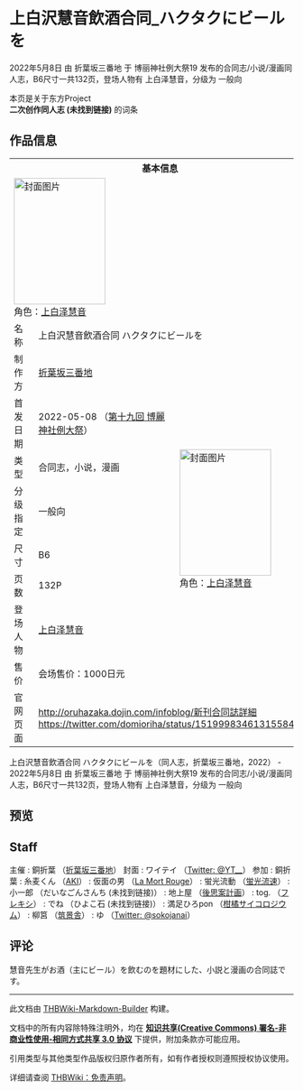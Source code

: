 # 上白沢慧音飲酒合同_ハクタクにビールを

<!-- source html: G:\repos\THBWiki-Markdown-Builder\THBWikiMarkdown\Temp\main\3\34\ns0%3A%E4%B8%8A%E7%99%BD%E6%B2%A2%E6%85%A7%E9%9F%B3%E9%A3%B2%E9%85%92%E5%90%88%E5%90%8C_%E3%83%8F%E3%82%AF%E3%82%BF%E3%82%AF%E3%81%AB%E3%83%93%E3%83%BC%E3%83%AB%E3%82%92.html -->

2022年5月8日 由 折葉坂三番地 于 博丽神社例大祭19 发布的合同志/小说/漫画同人志，B6尺寸一共132页，登场人物有 上白泽慧音，分级为 一般向

本页是关于东方Project  
 **二次创作同人志 (未找到链接)** 的词条

## 作品信息

<table><tbody><tr><th colspan="3">基本信息</th></tr><tr><td class="cover-artwork-mobile" colspan="2"><a href="./文件-上白沢慧音飲酒合同_ハクタクにビールを封面.png.md" class="image" title="封面图片"><img alt="封面图片" src="https://upload.thwiki.cc/thumb/8/83/%E4%B8%8A%E7%99%BD%E6%B2%A2%E6%85%A7%E9%9F%B3%E9%A3%B2%E9%85%92%E5%90%88%E5%90%8C_%E3%83%8F%E3%82%AF%E3%82%BF%E3%82%AF%E3%81%AB%E3%83%93%E3%83%BC%E3%83%AB%E3%82%92%E5%B0%81%E9%9D%A2.png/162px-%E4%B8%8A%E7%99%BD%E6%B2%A2%E6%85%A7%E9%9F%B3%E9%A3%B2%E9%85%92%E5%90%88%E5%90%8C_%E3%83%8F%E3%82%AF%E3%82%BF%E3%82%AF%E3%81%AB%E3%83%93%E3%83%BC%E3%83%AB%E3%82%92%E5%B0%81%E9%9D%A2.png" decoding="async" loading="lazy" width="162" height="224" srcset="https://upload.thwiki.cc/thumb/8/83/%E4%B8%8A%E7%99%BD%E6%B2%A2%E6%85%A7%E9%9F%B3%E9%A3%B2%E9%85%92%E5%90%88%E5%90%8C_%E3%83%8F%E3%82%AF%E3%82%BF%E3%82%AF%E3%81%AB%E3%83%93%E3%83%BC%E3%83%AB%E3%82%92%E5%B0%81%E9%9D%A2.png/243px-%E4%B8%8A%E7%99%BD%E6%B2%A2%E6%85%A7%E9%9F%B3%E9%A3%B2%E9%85%92%E5%90%88%E5%90%8C_%E3%83%8F%E3%82%AF%E3%82%BF%E3%82%AF%E3%81%AB%E3%83%93%E3%83%BC%E3%83%AB%E3%82%92%E5%B0%81%E9%9D%A2.png 1.5x, https://upload.thwiki.cc/thumb/8/83/%E4%B8%8A%E7%99%BD%E6%B2%A2%E6%85%A7%E9%9F%B3%E9%A3%B2%E9%85%92%E5%90%88%E5%90%8C_%E3%83%8F%E3%82%AF%E3%82%BF%E3%82%AF%E3%81%AB%E3%83%93%E3%83%BC%E3%83%AB%E3%82%92%E5%B0%81%E9%9D%A2.png/324px-%E4%B8%8A%E7%99%BD%E6%B2%A2%E6%85%A7%E9%9F%B3%E9%A3%B2%E9%85%92%E5%90%88%E5%90%8C_%E3%83%8F%E3%82%AF%E3%82%BF%E3%82%AF%E3%81%AB%E3%83%93%E3%83%BC%E3%83%AB%E3%82%92%E5%B0%81%E9%9D%A2.png 2x" data-file-width="621" data-file-height="859"></a><div class="cover-char">角色：<a href="./上白泽慧音.md" title="上白泽慧音">上白泽慧音</a></div></td>
</tr><tr><td class="label">名称</td><td colspan="2"> 上白沢慧音飲酒合同 ハクタクにビールを </td></tr><tr><td class="label">制作方</td><td><a href="./折葉坂三番地.md" title="折葉坂三番地">折葉坂三番地</a></td><td class="cover-artwork" rowspan="8" style="min-width:224px;"><a href="./文件-上白沢慧音飲酒合同_ハクタクにビールを封面.png.md" class="image" title="封面图片"><img alt="封面图片" src="https://upload.thwiki.cc/thumb/8/83/%E4%B8%8A%E7%99%BD%E6%B2%A2%E6%85%A7%E9%9F%B3%E9%A3%B2%E9%85%92%E5%90%88%E5%90%8C_%E3%83%8F%E3%82%AF%E3%82%BF%E3%82%AF%E3%81%AB%E3%83%93%E3%83%BC%E3%83%AB%E3%82%92%E5%B0%81%E9%9D%A2.png/162px-%E4%B8%8A%E7%99%BD%E6%B2%A2%E6%85%A7%E9%9F%B3%E9%A3%B2%E9%85%92%E5%90%88%E5%90%8C_%E3%83%8F%E3%82%AF%E3%82%BF%E3%82%AF%E3%81%AB%E3%83%93%E3%83%BC%E3%83%AB%E3%82%92%E5%B0%81%E9%9D%A2.png" decoding="async" loading="lazy" width="162" height="224" srcset="https://upload.thwiki.cc/thumb/8/83/%E4%B8%8A%E7%99%BD%E6%B2%A2%E6%85%A7%E9%9F%B3%E9%A3%B2%E9%85%92%E5%90%88%E5%90%8C_%E3%83%8F%E3%82%AF%E3%82%BF%E3%82%AF%E3%81%AB%E3%83%93%E3%83%BC%E3%83%AB%E3%82%92%E5%B0%81%E9%9D%A2.png/243px-%E4%B8%8A%E7%99%BD%E6%B2%A2%E6%85%A7%E9%9F%B3%E9%A3%B2%E9%85%92%E5%90%88%E5%90%8C_%E3%83%8F%E3%82%AF%E3%82%BF%E3%82%AF%E3%81%AB%E3%83%93%E3%83%BC%E3%83%AB%E3%82%92%E5%B0%81%E9%9D%A2.png 1.5x, https://upload.thwiki.cc/thumb/8/83/%E4%B8%8A%E7%99%BD%E6%B2%A2%E6%85%A7%E9%9F%B3%E9%A3%B2%E9%85%92%E5%90%88%E5%90%8C_%E3%83%8F%E3%82%AF%E3%82%BF%E3%82%AF%E3%81%AB%E3%83%93%E3%83%BC%E3%83%AB%E3%82%92%E5%B0%81%E9%9D%A2.png/324px-%E4%B8%8A%E7%99%BD%E6%B2%A2%E6%85%A7%E9%9F%B3%E9%A3%B2%E9%85%92%E5%90%88%E5%90%8C_%E3%83%8F%E3%82%AF%E3%82%BF%E3%82%AF%E3%81%AB%E3%83%93%E3%83%BC%E3%83%AB%E3%82%92%E5%B0%81%E9%9D%A2.png 2x" data-file-width="621" data-file-height="859"></a><div class="cover-char">角色：<a href="./上白泽慧音.md" title="上白泽慧音">上白泽慧音</a></div></td>
</tr><tr><td class="label">首发日期</td><td>2022-05-08&#160;（<a href="/展会作品列表?e=%E5%8D%9A%E4%B8%BD%E7%A5%9E%E7%A4%BE%E4%BE%8B%E5%A4%A7%E7%A5%AD%2319">第十九回 博麗神社例大祭</a>）</td></tr><tr><td class="label">类型</td><td>合同志，小说，漫画</td></tr><tr><td class="label">分级指定</td><td>一般向</td></tr><tr><td class="label">尺寸</td><td>B6</td></tr><tr><td class="label">页数</td><td>132P</td></tr><tr><td class="label">登场人物</td><td><a href="./上白泽慧音.md" title="上白泽慧音">上白泽慧音</a></td></tr><tr><td class="label">售价</td><td>会场售价：1000日元</td></tr>
<tr><td class="label">官网页面</td><td colspan="2"><a rel="nofollow" class="external free" href="http://oruhazaka.dojin.com/infoblog/新刊合同誌詳細">http://oruhazaka.dojin.com/infoblog/新刊合同誌詳細</a><br><a rel="nofollow" class="external free" href="https://twitter.com/domioriha/status/1519998346131558400">https://twitter.com/domioriha/status/1519998346131558400</a></td></tr></tbody></table>

上白沢慧音飲酒合同 ハクタクにビールを（同人志，折葉坂三番地，2022） - 2022年5月8日 由 折葉坂三番地 于 博丽神社例大祭19 发布的合同志/小说/漫画同人志，B6尺寸一共132页，登场人物有 上白泽慧音，分级为 一般向

## 预览

## Staff
主催
: 銅折葉 （[折葉坂三番地](./折葉坂三番地.md)）
封面
: ワイテイ （[Twitter: @YT__](https://twitter.com/YT__)）
参加
: 銅折葉
: 糸麦くん （[AKI](./AKI（同人社团）.md)）
: 仮面の男 （[La Mort Rouge](./La_Mort_Rouge.md)）
: 蛍光流動 （[蛍光流速](./蛍光流速.md)）
: 小一郎 （だいなごんさんち (未找到链接)）
: 地上屋 （[後思案計画](./後思案計画.md)）
: tog. （[フレキシ](./フレキシ.md)）
: でね （ひよこ石 (未找到链接)）
: 満足ひろpon （[柑橘サイコロジウム](./柑橘サイコロジウム.md)）
: 柳筥 （[筑景舎](./筑景舎.md)）
: ゆ （[Twitter: @sokojanai](https://twitter.com/sokojanai)）


## 评论
  
慧音先生がお酒（主にビール）を飲むのを題材にした、小説と漫画の合同誌です。
  
  
  

  





---

此文档由 [THBWiki-Markdown-Builder](https://github.com/Delsin-Yu/THBWiki-Markdown-Builder) 构建。

文档中的所有内容除特殊注明外，均在 [**知识共享(Creative Commons) 署名-非商业性使用-相同方式共享 3.0 协议**](https://creativecommons.org/licenses/by-sa/3.0/deed.zh-hans) 下提供，附加条款亦可能应用。

引用类型与其他类型作品版权归原作者所有，如有作者授权则遵照授权协议使用。

详细请查阅 [THBWiki：免责声明](https://thbwiki.cc/THBWiki:%E5%85%8D%E8%B4%A3%E5%A3%B0%E6%98%8E)。


